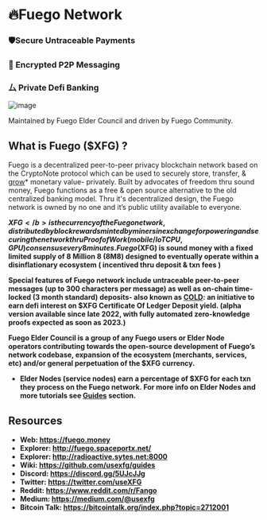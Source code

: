 # 🔥Fuego Network

### 🛡Secure Untraceable Payments 
### 🔏 Encrypted P2P Messaging 
### ⼛ Private Defi Banking

![image](https://raw.githubusercontent.com/usexfg/fuego-data/master/images/fuegoline.gif)

Maintained by Fuego Elder Council and driven by Fuego Community.

## What is Fuego ($XFG) ?

Fuego is a decentralized peer-to-peer privacy blockchain network based on the CryptoNote protocol which can be used to securely store, transfer, & [grow](https://github.com/usexfg/cold-dao)* monetary value- privately.
Built by advocates of freedom thru sound money, Fuego functions as a free & open source alternative to the old centralized banking model. Thru it's decentralized design, the Fuego network is owned by no one and it’s public utility available to everyone.

<b>$XFG</b> is the currency of the Fuego network, distributed by block rewards minted by miners in exchange for powering and securing the network thru Proof of Work (mobile/IoT CPU, GPU) consensus every 8 minutes.  Fuego ($XFG) is sound money with a fixed limited supply of 8 Million 8 (8M8) designed to eventually operate within a disinflationary ecosystem ( incentived thru deposit & txn fees )

Special features of Fuego network include untraceable peer-to-peer messages (up to 300 characters per message) as well as on-chain time-locked (3 month standard) deposits- also known as  [COLD](https://github.com/usexfg/cold-dao): an initiative to earn defi interest on $XFG **C**ertificate **O**f **L**edger **D**eposit yield. (alpha version available since late 2022, with fully automated zero-knowledge proofs expected as soon as 2023.)

Fuego Elder Council is a group of any Fuego users or Elder Node operators contributing towards the open-source development of Fuego’s network codebase, expansion of the ecosystem (merchants, services, etc) and/or general perpetuation of the $XFG currency. 
* Elder Nodes (service nodes) earn a percentage of $XFG for each txn they process on the Fuego network. For more info on Elder Nodes and more tutorials see  [Guides](https://github.com/usexfg/Guides/wiki/Run-an-Elder-Node) section.

## Resources

-   Web: <https://fuego.money>
-   Explorer: <http://fuego.spaceportx.net/>
-   Explorer: <http://radioactive.sytes.net:8000>
-   Wiki:  <https://github.com/usexfg/guides>
-   Discord: <https://discord.gg/5UJcJJg>
-   Twitter: <https://twitter.com/useXFG>
-   Reddit: <https://www.reddit.com/r/Fango>
-   Medium: <https://medium.com/@usexfg>
-   Bitcoin Talk: <https://bitcointalk.org/index.php?topic=2712001>
